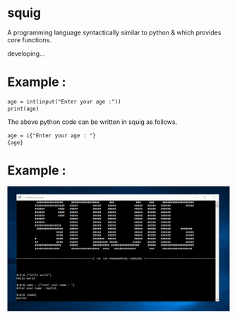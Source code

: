 # squig

A programming language syntactically similar to python & which provides core functions.

developing...

# Example :
    
    age = int(input("Enter your age :"))
    print(age)
    
The above python code can be written in squig as follows. 
   
    age = i{"Enter your age : "}
    {age}
    
# Example :
 ![](20220412_184756.png)
